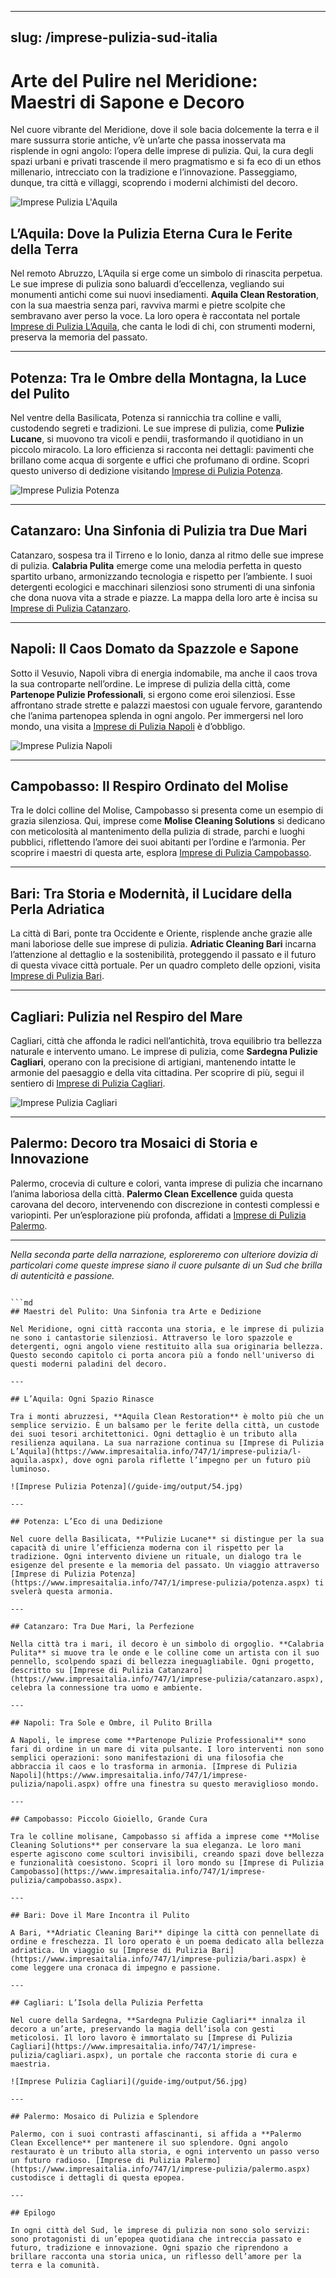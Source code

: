 
---
slug: /imprese-pulizia-sud-italia
---
# Arte del Pulire nel Meridione: Maestri di Sapone e Decoro

Nel cuore vibrante del Meridione, dove il sole bacia dolcemente la terra e il mare sussurra storie antiche, v’è un’arte che passa inosservata ma risplende in ogni angolo: l’opera delle imprese di pulizia. Qui, la cura degli spazi urbani e privati trascende il mero pragmatismo e si fa eco di un ethos millenario, intrecciato con la tradizione e l’innovazione. Passeggiamo, dunque, tra città e villaggi, scoprendo i moderni alchimisti del decoro.

![Imprese Pulizia L'Aquila](/guide-img/output/53.jpg)

## L’Aquila: Dove la Pulizia Eterna Cura le Ferite della Terra

Nel remoto Abruzzo, L’Aquila si erge come un simbolo di rinascita perpetua. Le sue imprese di pulizia sono baluardi d’eccellenza, vegliando sui monumenti antichi come sui nuovi insediamenti. **Aquila Clean Restoration**, con la sua maestria senza pari, ravviva marmi e pietre scolpite che sembravano aver perso la voce. La loro opera è raccontata nel portale [Imprese di Pulizia L’Aquila](https://www.impresaitalia.info/747/1/imprese-pulizia/l-aquila.aspx), che canta le lodi di chi, con strumenti moderni, preserva la memoria del passato.

---

## Potenza: Tra le Ombre della Montagna, la Luce del Pulito

Nel ventre della Basilicata, Potenza si rannicchia tra colline e valli, custodendo segreti e tradizioni. Le sue imprese di pulizia, come **Pulizie Lucane**, si muovono tra vicoli e pendii, trasformando il quotidiano in un piccolo miracolo. La loro efficienza si racconta nei dettagli: pavimenti che brillano come acqua di sorgente e uffici che profumano di ordine. Scopri questo universo di dedizione visitando [Imprese di Pulizia Potenza](https://www.impresaitalia.info/747/1/imprese-pulizia/potenza.aspx).

![Imprese Pulizia Potenza](/guide-img/output/54.jpg)

---

## Catanzaro: Una Sinfonia di Pulizia tra Due Mari

Catanzaro, sospesa tra il Tirreno e lo Ionio, danza al ritmo delle sue imprese di pulizia. **Calabria Pulita** emerge come una melodia perfetta in questo spartito urbano, armonizzando tecnologia e rispetto per l’ambiente. I suoi detergenti ecologici e macchinari silenziosi sono strumenti di una sinfonia che dona nuova vita a strade e piazze. La mappa della loro arte è incisa su [Imprese di Pulizia Catanzaro](https://www.impresaitalia.info/747/1/imprese-pulizia/catanzaro.aspx).

---

## Napoli: Il Caos Domato da Spazzole e Sapone

Sotto il Vesuvio, Napoli vibra di energia indomabile, ma anche il caos trova la sua controparte nell’ordine. Le imprese di pulizia della città, come **Partenope Pulizie Professionali**, si ergono come eroi silenziosi. Esse affrontano strade strette e palazzi maestosi con uguale fervore, garantendo che l’anima partenopea splenda in ogni angolo. Per immergersi nel loro mondo, una visita a [Imprese di Pulizia Napoli](https://www.impresaitalia.info/747/1/imprese-pulizia/napoli.aspx) è d’obbligo.

![Imprese Pulizia Napoli](/guide-img/output/55.jpg)

---

## Campobasso: Il Respiro Ordinato del Molise

Tra le dolci colline del Molise, Campobasso si presenta come un esempio di grazia silenziosa. Qui, imprese come **Molise Cleaning Solutions** si dedicano con meticolosità al mantenimento della pulizia di strade, parchi e luoghi pubblici, riflettendo l’amore dei suoi abitanti per l’ordine e l’armonia. Per scoprire i maestri di questa arte, esplora [Imprese di Pulizia Campobasso](https://www.impresaitalia.info/747/1/imprese-pulizia/campobasso.aspx).

---

## Bari: Tra Storia e Modernità, il Lucidare della Perla Adriatica

La città di Bari, ponte tra Occidente e Oriente, risplende anche grazie alle mani laboriose delle sue imprese di pulizia. **Adriatic Cleaning Bari** incarna l’attenzione al dettaglio e la sostenibilità, proteggendo il passato e il futuro di questa vivace città portuale. Per un quadro completo delle opzioni, visita [Imprese di Pulizia Bari](https://www.impresaitalia.info/747/1/imprese-pulizia/bari.aspx).

---

## Cagliari: Pulizia nel Respiro del Mare

Cagliari, città che affonda le radici nell’antichità, trova equilibrio tra bellezza naturale e intervento umano. Le imprese di pulizia, come **Sardegna Pulizie Cagliari**, operano con la precisione di artigiani, mantenendo intatte le armonie del paesaggio e della vita cittadina. Per scoprire di più, segui il sentiero di [Imprese di Pulizia Cagliari](https://www.impresaitalia.info/747/1/imprese-pulizia/cagliari.aspx).

![Imprese Pulizia Cagliari](/guide-img/output/56.jpg)

---

## Palermo: Decoro tra Mosaici di Storia e Innovazione

Palermo, crocevia di culture e colori, vanta imprese di pulizia che incarnano l’anima laboriosa della città. **Palermo Clean Excellence** guida questa carovana del decoro, intervenendo con discrezione in contesti complessi e variopinti. Per un’esplorazione più profonda, affidati a [Imprese di Pulizia Palermo](https://www.impresaitalia.info/747/1/imprese-pulizia/palermo.aspx).

---

_Nella seconda parte della narrazione, esploreremo con ulteriore dovizia di particolari come queste imprese siano il cuore pulsante di un Sud che brilla di autenticità e passione._
```

```md
## Maestri del Pulito: Una Sinfonia tra Arte e Dedizione

Nel Meridione, ogni città racconta una storia, e le imprese di pulizia ne sono i cantastorie silenziosi. Attraverso le loro spazzole e detergenti, ogni angolo viene restituito alla sua originaria bellezza. Questo secondo capitolo ci porta ancora più a fondo nell'universo di questi moderni paladini del decoro.

---

## L’Aquila: Ogni Spazio Rinasce

Tra i monti abruzzesi, **Aquila Clean Restoration** è molto più che un semplice servizio. È un balsamo per le ferite della città, un custode dei suoi tesori architettonici. Ogni dettaglio è un tributo alla resilienza aquilana. La sua narrazione continua su [Imprese di Pulizia L’Aquila](https://www.impresaitalia.info/747/1/imprese-pulizia/l-aquila.aspx), dove ogni parola riflette l’impegno per un futuro più luminoso.

![Imprese Pulizia Potenza](/guide-img/output/54.jpg)

---

## Potenza: L’Eco di una Dedizione

Nel cuore della Basilicata, **Pulizie Lucane** si distingue per la sua capacità di unire l’efficienza moderna con il rispetto per la tradizione. Ogni intervento diviene un rituale, un dialogo tra le esigenze del presente e la memoria del passato. Un viaggio attraverso [Imprese di Pulizia Potenza](https://www.impresaitalia.info/747/1/imprese-pulizia/potenza.aspx) ti svelerà questa armonia.

---

## Catanzaro: Tra Due Mari, la Perfezione

Nella città tra i mari, il decoro è un simbolo di orgoglio. **Calabria Pulita** si muove tra le onde e le colline come un artista con il suo pennello, scolpendo spazi di bellezza ineguagliabile. Ogni progetto, descritto su [Imprese di Pulizia Catanzaro](https://www.impresaitalia.info/747/1/imprese-pulizia/catanzaro.aspx), celebra la connessione tra uomo e ambiente.

---

## Napoli: Tra Sole e Ombre, il Pulito Brilla

A Napoli, le imprese come **Partenope Pulizie Professionali** sono fari di ordine in un mare di vita pulsante. I loro interventi non sono semplici operazioni: sono manifestazioni di una filosofia che abbraccia il caos e lo trasforma in armonia. [Imprese di Pulizia Napoli](https://www.impresaitalia.info/747/1/imprese-pulizia/napoli.aspx) offre una finestra su questo meraviglioso mondo.

---

## Campobasso: Piccolo Gioiello, Grande Cura

Tra le colline molisane, Campobasso si affida a imprese come **Molise Cleaning Solutions** per conservare la sua eleganza. Le loro mani esperte agiscono come scultori invisibili, creando spazi dove bellezza e funzionalità coesistono. Scopri il loro mondo su [Imprese di Pulizia Campobasso](https://www.impresaitalia.info/747/1/imprese-pulizia/campobasso.aspx).

---

## Bari: Dove il Mare Incontra il Pulito

A Bari, **Adriatic Cleaning Bari** dipinge la città con pennellate di ordine e freschezza. Il loro operato è un poema dedicato alla bellezza adriatica. Un viaggio su [Imprese di Pulizia Bari](https://www.impresaitalia.info/747/1/imprese-pulizia/bari.aspx) è come leggere una cronaca di impegno e passione.

---

## Cagliari: L’Isola della Pulizia Perfetta

Nel cuore della Sardegna, **Sardegna Pulizie Cagliari** innalza il decoro a un’arte, preservando la magia dell’isola con gesti meticolosi. Il loro lavoro è immortalato su [Imprese di Pulizia Cagliari](https://www.impresaitalia.info/747/1/imprese-pulizia/cagliari.aspx), un portale che racconta storie di cura e maestria.

![Imprese Pulizia Cagliari](/guide-img/output/56.jpg)

---

## Palermo: Mosaico di Pulizia e Splendore

Palermo, con i suoi contrasti affascinanti, si affida a **Palermo Clean Excellence** per mantenere il suo splendore. Ogni angolo restaurato è un tributo alla storia, e ogni intervento un passo verso un futuro radioso. [Imprese di Pulizia Palermo](https://www.impresaitalia.info/747/1/imprese-pulizia/palermo.aspx) custodisce i dettagli di questa epopea.

---

## Epilogo

In ogni città del Sud, le imprese di pulizia non sono solo servizi: sono protagonisti di un’epopea quotidiana che intreccia passato e futuro, tradizione e innovazione. Ogni spazio che riprendono a brillare racconta una storia unica, un riflesso dell’amore per la terra e la comunità.